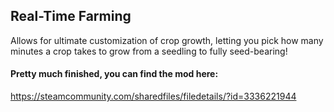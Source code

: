 ## Real-Time Farming
Allows for ultimate customization of crop growth, letting you pick how many minutes a crop takes to grow from a seedling to fully seed-bearing!
#### Pretty much finished, you can find the mod here:
https://steamcommunity.com/sharedfiles/filedetails/?id=3336221944
